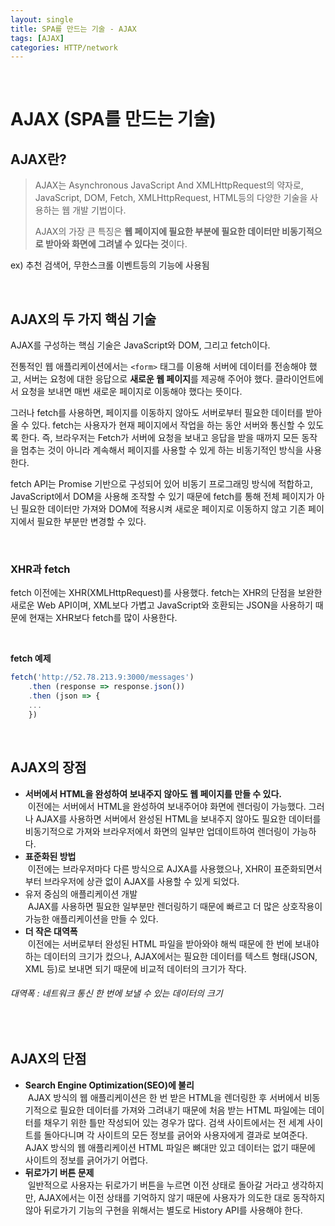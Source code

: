 ```yaml
---
layout: single
title: SPA를 만드는 기술 - AJAX
tags: [AJAX]
categories: HTTP/network
---
```


<br/>

# AJAX (SPA를 만드는 기술)

## AJAX란?

> AJAX는 Asynchronous JavaScript And XMLHttpRequest의 약자로, JavaScript, DOM, Fetch, XMLHttpRequest, HTML등의 다양한 기술을 사용하는 웹 개발 기법이다.
>
>
> AJAX의 가장 큰 특징은 **웹 페이지에 필요한 부분에 필요한 데이터만 비동기적으로 받아와 화면에 그려낼 수 있다는 것**이다.

ex) 추천 검색어, 무한스크롤 이벤트등의 기능에 사용됨

<br/>

## AJAX의 두 가지 핵심 기술

AJAX를 구성하는 핵심 기술은 JavaScript와 DOM, 그리고 fetch이다.

  

전통적인 웹 애플리케이션에서는 `<form>` 태그를 이용해 서버에 데이터를 전송해야 했고, 서버는 요청에 대한 응답으로 **새로운 웹 페이지**를 제공해 주어야 했다. 클라이언트에서 요청을 보내면 매번 새로운 페이지로 이동해야 했다는 뜻이다.

 

그러나 fetch를 사용하면, 페이지를 이동하지 않아도 서버로부터 필요한 데이터를 받아올 수 있다. fetch는 사용자가 현재 페이지에서 작업을 하는 동안 서버와 통신할 수 있도록 한다. 즉, 브라우저는 Fetch가 서버에 요청을 보내고 응답을 받을 때까지 모든 동작을 멈추는 것이 아니라 계속해서 페이지를 사용할 수 있게 하는 비동기적인 방식을 사용한다.

 

fetch API는 Promise 기반으로 구성되어 있어 비동기 프로그래밍 방식에 적합하고, JavaScript에서 DOM을 사용해 조작할 수 있기 때문에 fetch를 통해 전체 페이지가 아닌 필요한 데이터만 가져와 DOM에 적용시켜 새로운 페이지로 이동하지 않고 기존 페이지에서 필요한 부분만 변경할 수 있다.

 <br/>

### XHR과 fetch

fetch 이전에는 XHR(XMLHttpRequest)를 사용했다. fetch는 XHR의 단점을 보완한 새로운 Web API이며, XML보다 가볍고 JavaScript와 호환되는 JSON을 사용하기 때문에 현재는 XHR보다 fetch를 많이 사용한다.

&nbsp;

**fetch 예제**

```javascript
fetch('http://52.78.213.9:3000/messages')
	.then (response => response.json())
	.then (json => {
  	...
	})
```

<br/>

## AJAX의 장점

- **서버에서 HTML을 완성하여 보내주지 않아도 웹 페이지를 만들 수 있다.**<br/>&nbsp;이전에는 서버에서 HTML을 완성하여 보내주어야 화면에 렌더링이 가능했다. 그러나 AJAX를 사용하면 서버에서 완성된 HTML을 보내주지 않아도 필요한 데이터를 비동기적으로 가져와 브라우저에서 화면의 일부만 업데이트하여 렌더링이 가능하다.
- **표준화된 방법**<br/>&nbsp;이전에는 브라우저마다 다른 방식으로 AJXA를 사용했으나, XHR이 표준화되면서부터 브라우저에 상관 없이 AJAX를 사용할 수 있게 되었다.
- 유저 중심의 애플리케이션 개발<br/>&nbsp;AJAX를 사용하면 필요한 일부분만 렌더링하기 때문에 빠르고 더 많은 상호작용이 가능한 애플리케이션을 만들 수 있다.
- **더 작은 대역폭**<br/>&nbsp;이전에는 서버로부터 완성된 HTML 파일을 받아와야 해씩 때문에 한 번에 보내야 하는 데이터의 크기가 컸으나, AJAX에서는 필요한 데이터를 텍스트 형태(JSON, XML 등)로 보내면 되기 때문에 비교적 데이터의 크기가 작다.

###### 대역폭 : 네트워크 통신 한 번에 보낼 수 있는 데이터의 크기

<br/>

## AJAX의 단점

- **Search Engine Optimization(SEO)에 불리**<br/>&nbsp;AJAX 방식의 웹 애플리케이션은 한 번 받은 HTML을 렌더링한 후 서버에서 비동기적으로 필요한 데이터를 가져와 그려내기 때문에 처음 받는 HTML 파일에는 데이터를 채우기 위한 틀만 작성되어 있는 경우가 많다. 검색 사이트에서는 전 세계 사이트를 돌아다니며 각 사이트의 모든 정보를 긁어와 사용자에게 결과로 보여준다. AJAX 방식의 웹 애플리케이션 HTML 파일은 뼈대만 있고 데이터는 없기 때문에 사이트의 정보를 긁어가기 어렵다.
- **뒤로가기 버튼 문제**<br/>&nbsp;일반적으로 사용자는 뒤로가기 버튼을 누르면 이전 상태로 돌아갈 거라고 생각하지만, AJAX에서는 이전 상태를 기억하지 않기 때문에 사용자가 의도한 대로 동작하지 않아 뒤로가기 기능의 구현을 위해서는 별도로 History API를 사용해야 한다.